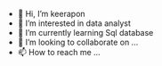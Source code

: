 - 👋 Hi, I’m keerapon
- 👀 I’m interested in data analyst
- 🌱 I’m currently learning Sql database
- 💞️ I’m looking to collaborate on ...
- 📫 How to reach me ...

<!---
xuouza5678/xuouza5678 is a ✨ special ✨ repository because its `README.md` (this file) appears on your GitHub profile.
You can click the Preview link to take a look at your changes.
--->
